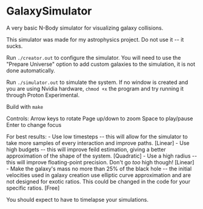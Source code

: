 # GalaxySimulator
A very basic N-Body simulator for visualizing galaxy collisions.

This simulator was made for my astrophysics project. Do not use it -- it sucks.

Run ``./creator.out`` to configure the simulator.
You will need to use the "Prepare Universe" option to add custom galaxies to the simulation, it is not done automatically.

Run ``./simulator.out`` to simulate the system. If no window is created and you are using Nvidia hardware, ``chmod +x`` the program and try running it through Proton Experimental.

Build with ``make``


Controls:
Arrow keys to rotate
Page up/down to zoom
Space to play/pause
Enter to change focus

For best results:
	- Use low timesteps -- this will allow for the simulator to take more samples of every interaction and improve paths. [Linear]
	- Use high budgets  -- this will improve feild estimation, giving a better approximation of the shape of the system. [Quadratic]
	- Use a high radius -- this will improve floating-point precision. Don't go *too* high though! [Linear]
	- Make the galaxy's mass no more than 25% of the black hole -- the initial velocities used in galaxy creation use elliptic curve approximation and are not designed for exotic ratios. This could be changed in the code for your specific ratios. [Free]

You should expect to have to timelapse your simulations.
